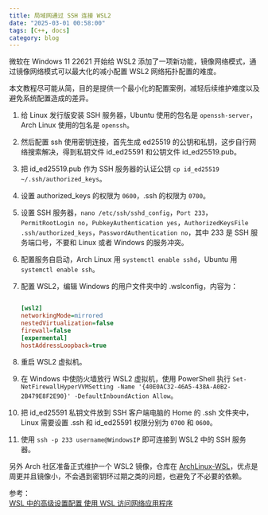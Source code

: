```yaml
---
title: 局域网通过 SSH 连接 WSL2
date: "2025-03-01 00:58:00"
tags: [C++, docs]
category: blog
---
```


微软在 Windows 11 22621 开始给 WSL2 添加了一项新功能，镜像网络模式，通过镜像网络模式可以最大化的减小配置 WSL2 网络拓扑配置的难度。

<!-- more -->

本文教程尽可能从简，目的是提供一个最小化的配置案例，减轻后续维护难度以及避免系统配置造成的差异。

1. 给 Linux 发行版安装 SSH 服务器，Ubuntu 使用的包名是 `openssh-server`，Arch Linux 使用的包名是 `openssh`。

2. 然后配置 ssh 使用密钥连接，首先生成 ed25519 的公钥和私钥，这步自行网络搜索解决，得到私钥文件 id_ed25591 和公钥文件 id_ed25519.pub。

3. 把 id_ed25519.pub 作为 SSH 服务器的认证公钥 `cp id_ed25519 ~/.ssh/authorized_keys`。

4. 设置 authorized_keys 的权限为 `0600`，.ssh 的权限为 `0700`。

5. 设置 SSH 服务器，`nano /etc/ssh/sshd_config`，`Port 233`，`PermitRootLogin no`，`PubkeyAuthentication yes`，`AuthorizedKeysFile      .ssh/authorized_keys`，`PasswordAuthentication no`，其中 233 是 SSH 服务端口号，不要和 Linux 或者 Windows 的服务冲突。

6. 配置服务自启动，Arch Linux 用 `systemctl enable sshd`，Ubuntu 用 `systemctl enable ssh`。

7. 配置 WSL2，编辑 Windows 的用户文件夹中的 .wslconfig，内容为：

    ```ini

    [wsl2]
    networkingMode=mirrored
    nestedVirtualization=false
    firewall=false
    [expermental]
    hostAddressLoopback=true

    ```

8. 重启 WSL2 虚拟机。

9. 在 Windows 中使防火墙放行 WSL2 虚拟机，使用 PowerShell 执行 `Set-NetFirewallHyperVVMSetting -Name '{40E0AC32-46A5-438A-A0B2-2B479E8F2E90}' -DefaultInboundAction Allow`。

10. 把 id_ed25591 私钥文件放到 SSH 客户端电脑的 Home 的 .ssh 文件夹中，Linux 需要设置 .ssh 和 id_ed25591 权限分别为 `0700` 和 `0600`。

11. 使用 `ssh -p 233 username@WindowsIP` 即可连接到 WSL2 中的 SSH 服务器。

另外 Arch 社区准备正式维护一个 WSL2 镜像，仓库在 [ArchLinux-WSL](https://gitlab.archlinux.org/antiz/archlinux-wsl)，优点是周更并且镜像小，不会遇到密钥环过期之类的问题，也避免了不必要的依赖。

<div class="ref-label">参考：</div>
<div class="ref-list">
<a href="https://learn.microsoft.com/zh-cn/windows/wsl/wsl-config">
WSL 中的高级设置配置
</a>
<a href="https://learn.microsoft.com/zh-cn/windows/wsl/networking">
使用 WSL 访问网络应用程序
</a>
</div>
